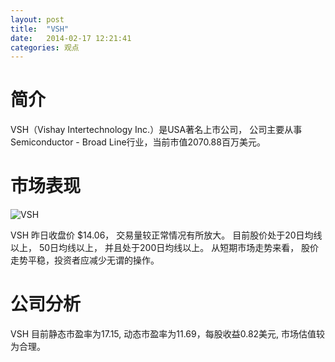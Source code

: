 ```yaml
---
layout: post
title:  "VSH"
date:   2014-02-17 12:21:41
categories: 观点
---
```


# 简介
VSH（Vishay Intertechnology Inc.）是USA著名上市公司，
公司主要从事Semiconductor - Broad Line行业，当前市值2070.88百万美元。

# 市场表现

![VSH](http://finviz.com/chart.ashx?t=VSH&ty=c&ta=1&p=d&s=l)

VSH 昨日收盘价 $14.06，
交易量较正常情况有所放大。
目前股价处于20日均线以上，
50日均线以上，
并且处于200日均线以上。
从短期市场走势来看，
股价走势平稳，投资者应减少无谓的操作。

# 公司分析
VSH 目前静态市盈率为17.15, 动态市盈率为11.69，每股收益0.82美元,
市场估值较为合理。
